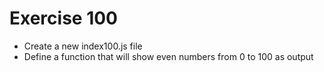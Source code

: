 # Exercise 100

- Create a new index100.js file
- Define a function that will show even numbers from 0 to 100 as output
